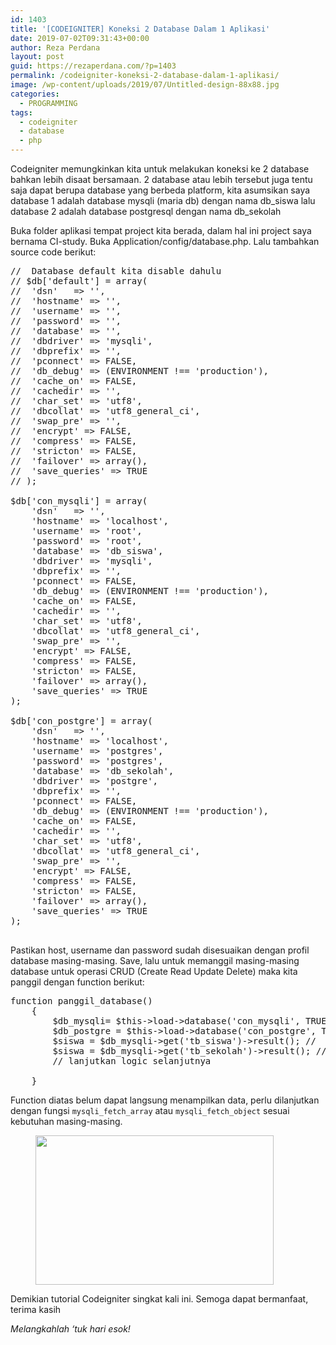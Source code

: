 ```yaml
---
id: 1403
title: '[CODEIGNITER] Koneksi 2 Database Dalam 1 Aplikasi'
date: 2019-07-02T09:31:43+00:00
author: Reza Perdana
layout: post
guid: https://rezaperdana.com/?p=1403
permalink: /codeigniter-koneksi-2-database-dalam-1-aplikasi/
image: /wp-content/uploads/2019/07/Untitled-design-88x88.jpg
categories:
  - PROGRAMMING
tags:
  - codeigniter
  - database
  - php
---
```

Codeigniter memungkinkan kita untuk melakukan koneksi ke 2 database bahkan lebih disaat bersamaan. 2 database atau lebih tersebut juga tentu saja dapat berupa database yang berbeda platform, kita asumsikan saya database 1 adalah database mysqli (maria db) dengan nama db\_siswa lalu database 2 adalah database postgresql dengan nama db\_sekolah

Buka folder aplikasi tempat project kita berada, dalam hal ini project saya bernama CI-study. Buka Application/config/database.php. Lalu tambahkan source code berikut:

<pre class="EnlighterJSRAW" data-enlighter-language="php" data-enlighter-theme="" data-enlighter-highlight="" data-enlighter-linenumbers="" data-enlighter-lineoffset="" data-enlighter-title="" data-enlighter-group="">//  Database default kita disable dahulu
// $db['default'] = array(
// 	'dsn'	=> '',
// 	'hostname' => '',
// 	'username' => '',
// 	'password' => '',
// 	'database' => '',
// 	'dbdriver' => 'mysqli',
// 	'dbprefix' => '',
// 	'pconnect' => FALSE,
// 	'db_debug' => (ENVIRONMENT !== 'production'),
// 	'cache_on' => FALSE,
// 	'cachedir' => '',
// 	'char_set' => 'utf8',
// 	'dbcollat' => 'utf8_general_ci',
// 	'swap_pre' => '',
// 	'encrypt' => FALSE,
// 	'compress' => FALSE,
// 	'stricton' => FALSE,
// 	'failover' => array(),
// 	'save_queries' => TRUE
// );

$db['con_mysqli'] = array(
	'dsn'	=> '',
	'hostname' => 'localhost',
	'username' => 'root',
	'password' => 'root',
	'database' => 'db_siswa',
	'dbdriver' => 'mysqli',
	'dbprefix' => '',
	'pconnect' => FALSE,
	'db_debug' => (ENVIRONMENT !== 'production'),
	'cache_on' => FALSE,
	'cachedir' => '',
	'char_set' => 'utf8',
	'dbcollat' => 'utf8_general_ci',
	'swap_pre' => '',
	'encrypt' => FALSE,
	'compress' => FALSE,
	'stricton' => FALSE,
	'failover' => array(),
	'save_queries' => TRUE
);

$db['con_postgre'] = array(
	'dsn'	=> '',
	'hostname' => 'localhost',
	'username' => 'postgres',
	'password' => 'postgres',
	'database' => 'db_sekolah',
	'dbdriver' => 'postgre',
	'dbprefix' => '',
	'pconnect' => FALSE,
	'db_debug' => (ENVIRONMENT !== 'production'),
	'cache_on' => FALSE,
	'cachedir' => '',
	'char_set' => 'utf8',
	'dbcollat' => 'utf8_general_ci',
	'swap_pre' => '',
	'encrypt' => FALSE,
	'compress' => FALSE,
	'stricton' => FALSE,
	'failover' => array(),
	'save_queries' => TRUE
);

</pre>

Pastikan host, username dan password sudah disesuaikan dengan profil database masing-masing. Save, lalu untuk memanggil masing-masing database untuk operasi CRUD (Create Read Update Delete) maka kita panggil dengan function berikut:

<pre class="EnlighterJSRAW" data-enlighter-language="php" data-enlighter-theme="" data-enlighter-highlight="" data-enlighter-linenumbers="" data-enlighter-lineoffset="" data-enlighter-title="" data-enlighter-group="">function panggil_database()
    {
        $db_mysqli= $this->load->database('con_mysqli', TRUE); //  koneksi ke db_siswa mysqli
        $db_postgre = $this->load->database('con_postgre', TRUE); //  koneksi ke db_sekolah postgresql
        $siswa = $db_mysqli->get('tb_siswa')->result(); //  tb_siswa contoh nama tabel
        $siswa = $db_mysqli->get('tb_sekolah')->result(); //  tb_sekolah contoh nama tabel
        // lanjutkan logic selanjutnya
        
    }</pre>

Function diatas belum dapat langsung menampilkan data, perlu dilanjutkan dengan fungsi `mysqli_fetch_array` atau `mysqli_fetch_object` sesuai kebutuhan masing-masing.

<div class="wp-block-image">
  <figure class="aligncenter size-large is-resized"><img src="https://i0.wp.com/www.openprofessionalgroup.com/wp-content/uploads/2017/02/61629580-300x188.jpg?resize=381%2C239&#038;ssl=1" alt="" width="381" height="239" data-recalc-dims="1" /></figure>
</div>

Demikian tutorial Codeigniter singkat kali ini. Semoga dapat bermanfaat, terima kasih

_Melangkahlah &#8216;tuk hari esok!_